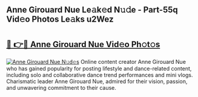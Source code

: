 ## Anne Girouard Nue Le𝚊k𝚎d N𝚞𝚍e - Part-55q Vid𝚎o Photos Le𝚊ks u2Wez

# <h2><a href="http://fb9q43c.evod.top/?m=Anne+Girouard+Nue">🔗 👉🔴 Anne Girouard Nue Vid𝚎o Ph𝚘t𝚘s</a></h2>

[![Anne Girouard Nue N𝚞d𝚎s](https://i.imgur.com/8V9OHl7.gif)](http://fb9q43c.evod.top/?m=Anne+Girouard+Nue)
Online content creator Anne Girouard Nue who has gained popularity for posting lifestyle and dance-related content, including solo and collaborative dance trend performances and mini vlogs. Charismatic leader Anne Girouard Nue, admired for their vision, passion, and unwavering commitment to their cause. 
